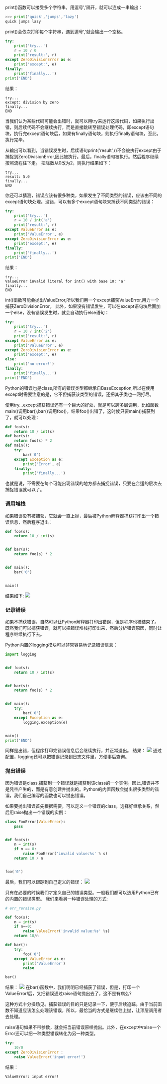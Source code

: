 print()函数可以接受多个字符串，用逗号','隔开，就可以连成一串输出：
```Python
>>> print('quick','jumps','lazy')
quick jumps lazy
```
print()会依次打印每个字符串，遇到逗号','就会输出一个空格。
```Python
try:
    print('try...')
    r = 10 / 0
    print('result:', r)
except ZeroDivisionError as e:
    print('except:', e)
finally:
    print('finally...')
print('END')
```
结果：
```
try...
except: division by zero
finally...
END
```
当我们认为某些代码可能会出错时，就可以用try来运行这段代码，如果执行出错，则后续代码不会继续执行，而是直接跳转至错误处理代码，即except语句块，执行完except语句块后，如果有finally语句块，则执行finally语句块，至此，执行完毕。

从输出可以看到，当错误发生时，后续语句print('result',r)不会被执行except由于捕捉到ZeroDivisionError,因此被执行。最后，finally语句被执行。然后程序继续按照流程往下走。
把除数从0改为2，则执行结果如下：
```
try...
result: 5.0
finally...
END
```
你还可以猜测，错误应该有很多种类，如果发生了不同类型的错误，应该由不同的except语句块处理。没错，可以有多个except语句块来捕获不同类型的错误：
```Python
try:
    print('try...')
    r = 10 / int('a')
    print('result:', r)
except ValueError as e:
    print('ValueError', e)
except ZeroDivisionError as e:
    print('except:', e)
finally:
    print('finally...')
print('END')
```
结果：
```
try...
ValueError invalid literal for int() with base 10: 'a'
finally...
END
```
int()函数可能会抛出ValueError,所以我们用一个except捕获ValueError,用力一个捕获ZeroDivisionError。
此外，如果没有错误发生，可以在except语句块后面加一个else，没有错误发生时，就会自动执行else语句：
```Python
try:
    print('try...')
    r = 10 / int('2')
    print('result:', r)
except ValueError as e:
    print('ValueError', e)
except ZeroDivisionError as e:
    print('except:', e)
else:
    print('no error!')
finally:
    print('finally...')
print('END')
```
Python的错误也是class,所有的错误类型都继承自BaseException,所以在使用except时需要注意的是，它不但捕获该类型的错误，还把其子类也一网打尽。

使用try...except捕获错误还有一个巨大的好处，就是可以跨多层调用，比如函数main()调用bar(),bar()调用foo()，结果foo()出错了，这时候只要main()捕获到了，就可以处理：
```Python
def foo(s):
    return 10 / int(s)
def bar(s):
    return foo(s) * 2
def main():
    try:
        bar('0')
    except Exception as e:
        print('Error', e)
    finally:
        print('finally...')
```
也就是说，不需要在每个可能出现错误的地方都去捕捉错误，只要在合适的层次去捕捉错误就可以了。
### 调用堆栈
如果错误没有被捕获，它就会一直上抛，最后被Python解释器捕获打印出一个错误信息，然后程序退出：
```Python
def foo(s):
    return 10 / int(s)


def bar(s):
    return foo(s) * 2


def main():
    bar('0')


main()
```
结果如下:
![](0.png)

### 记录错误
如果不捕获错误，自然可以让Python解释器打印出错误，但是程序也被结束了。既然我们可以捕获错误，就可以把错误堆栈打印出来，然后分析错误原因，同时让程序继续执行下去。

Python内置的logging模块可以非常容易地记录错误信息：
```Python
import logging


def foo(s):
    return 10 / int(s)


def bar(s):
    return foo(s) * 2


def main():
    try:
        bar('0')
    except Exception as e:
        logging.exception(e)


main()
print('END')
```
同样是出错，但程序打印完错误信息后会继续执行，并正常退出。
结果：
![](1.png)
通过配置，logging还可以把错误记录到日志文件里，方便事后查询。

### 抛出错误
因为错误是class,捕获到一个错误就是捕获到该class的一个实例。因此,错误并不是凭空产生的，而是有意创建并抛出的。Python的内置函数会抛出很多类型的错误，我们自己编写的函数也可以抛出错误。

如果要抛出错误首先根据需要，可以定义一个错误的class，选择好继承关系，然后用raise抛出一个错误的实例：
```Python
class FooError(ValueError):
    pass


def foo(s):
    n = int(s)
    if n == 0:
        raise FooError('invalid value:%s' % s)
    return 10 / n


foo('0')
```
最后，我们可以跟踪到自己定义的错误：
![](2.png)

只有在必要的时候我们才定义自己的错误类型。一般我们都可以选用Python已有的内置的错误类型。
我们来看另一种错误处理的方式:
```Python
# err_reraise.py

def foo(s):
    n = int(s)
    if n==0:
        raise ValueError('invalid value:%s' %s)
    return 10/n

def bar():
    try:
        foo('0')
    except ValueError as e:
        print('ValueError')
        raise

bar()
```
结果：
![](3.png)
在bar()函数中，我们明明已经捕获了错误，但是，打印一个ValueError!后，又把错误通过raise语句抛出去了，这不是有病么?

这种方式十分操场见。捕获错误的目的只是记录一下，便于后续追踪。由于当前函数不知道应该怎么处理该错误，所以，最恰当的方式是继续往上抛，让顶层调用者去处理。

raise语句如果不带参数，就会把当前错误原样抛出。此外，在except中raise一个Error还可以把一种类型错误转化为另一种类型。
```Python
try:
    10/0
except ZeroDivisionError :
    raise ValueError('input error!')
```
结果：
```
ValueError: input error!
```
